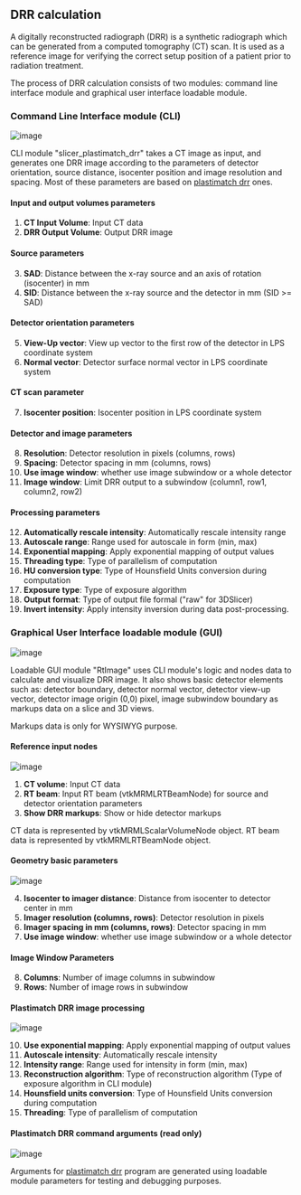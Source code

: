 ## DRR calculation 

A digitally reconstructed radiograph (DRR) is a synthetic radiograph which 
can be generated from a computed tomography (CT) scan. It is used as a reference 
image for verifying the correct setup position of a patient prior to radiation treatment.

The process of DRR calculation consists of two modules: command line interface module and 
graphical user interface loadable module.

### Command Line Interface module (CLI)

![image](https://user-images.githubusercontent.com/3785912/96350796-25ddf300-10c0-11eb-9389-3ea0068616c3.png)

CLI module "slicer_plastimatch_drr" takes a CT image as input, and generates one 
DRR image according to the parameters of detector orientation, source distance,
isocenter position and image resolution and spacing. Most of these parameters are 
based on [plastimatch drr](http://www.plastimatch.org/drr.html) ones.

#### Input and output volumes parameters
1. **CT Input Volume**: Input CT data
2. **DRR Output Volume**: Output DRR image

#### Source parameters
3. **SAD**: Distance between the x-ray source and an axis of rotation (isocenter) in mm
4. **SID**: Distance between the x-ray source and the detector in mm (SID >= SAD)

#### Detector orientation parameters
5. **View-Up vector**: View up vector to the first row of the detector in LPS coordinate system
6. **Normal vector**: Detector surface normal vector in LPS coordinate system

#### CT scan parameter
7. **Isocenter position**: Isocenter position in LPS coordinate system

#### Detector and image parameters
8. **Resolution**: Detector resolution in pixels (columns, rows)
9. **Spacing**: Detector spacing in mm (columns, rows)
10. **Use image window**: whether use image subwindow or a whole detector
11. **Image window**: Limit DRR output to a subwindow (column1, row1, column2, row2)

#### Processing parameters
12. **Automatically rescale intensity**: Automatically rescale intensity range
13. **Autoscale range**: Range used for autoscale in form (min, max)
14. **Exponential mapping**: Apply exponential mapping of output values
15. **Threading type**: Type of parallelism of computation
16. **HU conversion type**: Type of Hounsfield Units conversion during computation
17. **Exposure type**: Type of exposure algorithm
18. **Output format**: Type of output file formal ("raw" for 3DSlicer)
19. **Invert intensity**: Apply intensity inversion during data post-processing.

### Graphical User Interface loadable module (GUI)

![image](https://user-images.githubusercontent.com/3785912/96576439-dd4e5180-12da-11eb-9561-6e3628829dce.png)

Loadable GUI module "RtImage" uses CLI module's logic and nodes data to calculate
and visualize DRR image. It also shows basic detector elements such as: detector boundary,
detector normal vector, detector view-up vector, detector image origin (0,0) pixel,
image subwindow boundary as markups data on a slice and 3D views.

Markups data is only for WYSIWYG purpose.

#### Reference input nodes

![image](https://user-images.githubusercontent.com/3785912/96576548-01aa2e00-12db-11eb-9a4a-6ed445d6fc4f.png)

1. **CT volume**: Input CT data
2. **RT beam**: Input RT beam (vtkMRMLRTBeamNode) for source and detector orientation parameters
3. **Show DRR markups**: Show or hide detector markups

CT data is represented by vtkMRMLScalarVolumeNode object. RT beam data is
represented by vtkMRMLRTBeamNode object.

#### Geometry basic parameters

![image](https://user-images.githubusercontent.com/3785912/96576643-23a3b080-12db-11eb-85c0-187d364a2e33.png)

4. **Isocenter to imager distance**: Distance from isocenter to detector center in mm
5. **Imager resolution (columns, rows)**: Detector resolution in pixels
6. **Imager spacing in mm (columns, rows)**: Detector spacing in mm
7. **Use image window**:  whether use image subwindow or a whole detector

#### Image Window Parameters
8. **Columns**: Number of image columns in subwindow 
9. **Rows**: Number of image rows in subwindow


#### Plastimatch DRR image processing

![image](https://user-images.githubusercontent.com/3785912/96576832-636a9800-12db-11eb-96f2-c69f416a3a1b.png)

10. **Use exponential mapping**: Apply exponential mapping of output values
11. **Autoscale intensity**: Automatically rescale intensity
12. **Intensity range**: Range used for intensity in form (min, max)
13. **Reconstruction algorithm**: Type of reconstruction algorithm (Type of exposure algorithm in CLI module)
16. **Hounsfield units conversion**: Type of Hounsfield Units conversion during computation
15. **Threading**: Type of parallelism of computation

#### Plastimatch DRR command arguments (read only)

![image](https://user-images.githubusercontent.com/3785912/96576928-8c8b2880-12db-11eb-875e-a06df31fd792.png)

Arguments for [plastimatch drr](http://www.plastimatch.org/drr.html) program are generated using loadable module parameters
for testing and debugging purposes.
